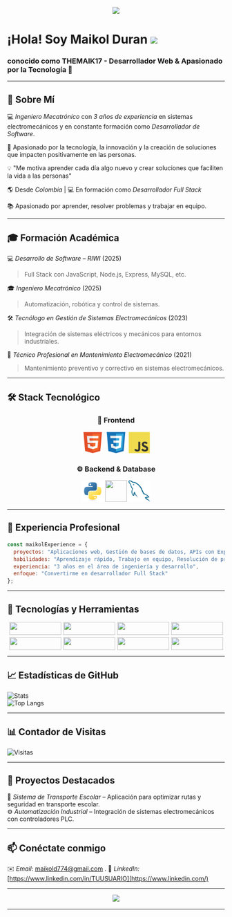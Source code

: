 
<p align="center">
<img src="https://readme-typing-svg.herokuapp.com?font=Fira+Code&size=22&pause=1000&color=00F700&center=true&vCenter=true&width=500&lines=Bienvenido+a+mi+perfil+GitHub!;Ingeniero+Mecatr%C3%B3nico;Desarrollador+de+Software;Apasionado+por+la+tecnolog%C3%ADa">
</p>

<h1>¡Hola! Soy Maikol Duran <img src="https://media.giphy.com/media/hvRJCLFzcasrR4ia7z/giphy.gif" width="70"></h1>
<h3>  conocido como <strong>THEMAIK17</strong> - Desarrollador Web & Apasionado por la Tecnología 🚀</h3>

---

## 📌 Sobre Mí  

💻 *Ingeniero Mecatrónico* con *3 años de experiencia* en sistemas electromecánicos y en constante formación como *Desarrollador de Software*.  

🚀 Apasionado por la tecnología, la innovación y la creación de soluciones que impacten positivamente en las personas. 

💡 "Me motiva aprender cada día algo nuevo y crear soluciones que faciliten la vida a las personas"  

🌎 Desde *Colombia* | 💻 En formación como *Desarrollador Full Stack*  

📚 Apasionado por aprender, resolver problemas y trabajar en equipo.  

---

## 🎓 Formación Académica  

💻 *Desarrollo de Software – RIWI* (2025)  
> Full Stack con JavaScript, Node.js, Express, MySQL, etc.

🎓 *Ingeniero Mecatrónico* (2025)  
> Automatización, robótica y control de sistemas.  

🛠 *Tecnólogo en Gestión de Sistemas Electromecánicos* (2023)  
> Integración de sistemas eléctricos y mecánicos para entornos industriales.  

🔧 *Técnico Profesional en Mantenimiento Electromecánico* (2021)  
> Mantenimiento preventivo y correctivo en sistemas electromecánicos.  
---

## 🛠 Stack Tecnológico  

<h3 align="center"> 🎨 Frontend </h3> 
 <p align="center">
  <img src="https://raw.githubusercontent.com/devicons/devicon/master/icons/html5/html5-original.svg" width="50" height="50" />
  <img src="https://raw.githubusercontent.com/devicons/devicon/master/icons/css3/css3-original.svg" width="50" height="50" />
  <img src="https://raw.githubusercontent.com/devicons/devicon/master/icons/javascript/javascript-original.svg" width="50" height="50" />
</p>



 <h3 align="center"> ⚙️ Backend & Database </h3>
<p align="center">
  <img src="https://raw.githubusercontent.com/devicons/devicon/master/icons/python/python-original.svg" width="50" height="50" />
  <img src="https://www.vectorlogo.zone/logos/firebase/firebase-icon.svg" width="50" height="50" />
  <img src="https://raw.githubusercontent.com/devicons/devicon/master/icons/mysql/mysql-original.svg" width="50" height="50" />
</p>


---

## 💼 Experiencia Profesional

```javascript
const maikolExperience = {
  proyectos: "Aplicaciones web, Gestión de bases de datos, APIs con Express.js",
  habilidades: "Aprendizaje rápido, Trabajo en equipo, Resolución de problemas",
  experiencia: "3 años en el área de ingeniería y desarrollo",
  enfoque: "Convertirme en desarrollador Full Stack"
};
```
---


## 🧰 Tecnologías y Herramientas

<div align="center" style="display: flex; flex-wrap: wrap; gap: 5px; justify-content: center;">
  <img src="https://img.shields.io/badge/-JavaScript-FFD700?style=flat&logo=javascript&logoColor=000" style="width:120px; height:30px;" />
  <img src="https://img.shields.io/badge/-Node.js-3C873A?style=flat&logo=node.js&logoColor=fff" style="width:120px; height:30px;" />
  <img src="https://img.shields.io/badge/-Express-000000?style=flat&logo=express&logoColor=fff" style="width:120px; height:30px;" />
  <img src="https://img.shields.io/badge/-MySQL-005C84?style=flat&logo=mysql&logoColor=fff" style="width:120px; height:30px;" />
  <img src="https://img.shields.io/badge/-Git-F1502F?style=flat&logo=git&logoColor=fff" style="width:120px; height:30px;" />
  <img src="https://img.shields.io/badge/-GitHub-181717?style=flat&logo=github&logoColor=fff" style="width:120px; height:30px;" />
  <img src="https://img.shields.io/badge/-HTML5-E34F26?style=flat&logo=html5&logoColor=fff" style="width:120px; height:30px;" />
  <img src="https://img.shields.io/badge/-CSS3-1572B6?style=flat&logo=css3&logoColor=fff" style="width:120px; height:30px;" />
</div>

---

## 📈 Estadísticas de GitHub  
![Stats](https://github-readme-stats.vercel.app/api?username=THEMAIK17&show_icons=true&theme=radical)  
![Top Langs](https://github-readme-stats.vercel.app/api/top-langs/?username=THEMAIK17&layout=compact&theme=radical)  

---

## 📊 Contador de Visitas  
![Visitas](https://komarev.com/ghpvc/?username=THEMAIK17&label=Visitas&color=blue&style=flat)

---

## 📌 Proyectos Destacados  

🚖 *Sistema de Transporte Escolar* – Aplicación para optimizar rutas y seguridad en transporte escolar.  
⚙️ *Automatización Industrial* – Integración de sistemas electromecánicos con controladores PLC.  

---

## 📫 Conéctate conmigo  

✉️ *Email:* maikold774@gmail.com .
💼 *LinkedIn:* [https://www.linkedin.com/in/TUUSUARIO](https://www.linkedin.com/)  


---

<p align="center">
<img src="https://readme-typing-svg.herokuapp.com?font=Fira+Code&size=22&pause=1000&color=00F700&center=true&vCenter=true&width=500&lines=Bienvenido+a+mi+perfil+GitHub!;Ingeniero+Mecatr%C3%B3nico;Desarrollador+de+Software;Apasionado+por+la+tecnolog%C3%ADa">
</p>

---

